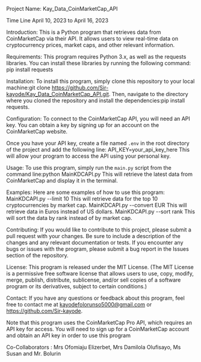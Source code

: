 Project Name:  Kay_Data_CoinMarketCap_API

Time Line April 10, 2023 to April 16, 2023

Introduction: This is a Python program that retrieves data from CoinMarketCap via their API. It allows users to view real-time data on cryptocurrency prices, market caps, and other relevant information.

Requirements: This program requires Python 3.x, as well as the requests libraries. You can install these libraries by running the following command:
pip install requests

Installation: To install this program, simply clone this repository to your local machine:git clone https://github.com/Sir-kayode/Kay_Data_CoinMarketCap_API.git. 
Then, navigate to the directory where you cloned the repository and install the dependencies:pip install requests.

Configuration: To connect to the CoinMarketCap API, you will need an API key. You can obtain a key by signing up for an account on the CoinMarketCap website.

Once you have your API key, create a file named `.env` in the root directory of the project and add the following line: API_KEY=your_api_key_here
This will allow your program to access the API using your personal key.

Usage: To use this program, simply run the `main.py` script from the command line:python MainKDCAPI.py
This will retrieve the latest data from CoinMarketCap and display it in the terminal.

Examples: Here are some examples of how to use this program:
MainKDCAPI.py --limit 10
This will retrieve data for the top 10 cryptocurrencies by market cap.
MainKDCAPI.py --convert EUR
This will retrieve data in Euros instead of US dollars.
MainKDCAPI.py --sort rank
This will sort the data by rank instead of by market cap.

Contributing: If you would like to contribute to this project, please submit a pull request with your changes. Be sure to include a description of the changes and any relevant documentation or tests.
If you encounter any bugs or issues with the program, please submit a bug report in the Issues section of the repository.

License: This program is released under the MIT License. (The MIT License is a permissive free software license that allows users to use, copy, modify, merge, publish, distribute, sublicense, and/or sell copies of a software program or its derivatives, subject to certain conditions.)

Contact: If you have any questions or feedback about this program, feel free to contact me at kayodefolorunso5000@gmail.com or https://github.com/Sir-kayode.

Note that this program uses the CoinMarketCap Pro API, which requires an API key for access. You will need to sign up for a CoinMarketCap account and obtain an API key in order to use this program

Co-Collaborators : Mrs Ofomiaju Elizerbet, Mrs Damilola Olufisayo, Ms Susan and Mr. Bolurin
